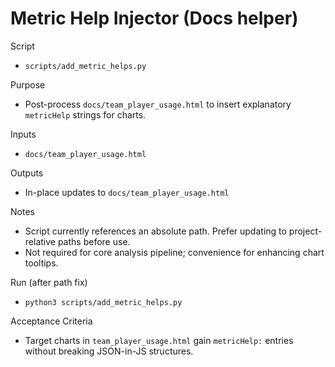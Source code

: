 # Metric Help Injector (Docs helper)

Script
- `scripts/add_metric_helps.py`

Purpose
- Post-process `docs/team_player_usage.html` to insert explanatory `metricHelp` strings for charts.

Inputs
- `docs/team_player_usage.html`

Outputs
- In-place updates to `docs/team_player_usage.html`

Notes
- Script currently references an absolute path. Prefer updating to project-relative paths before use.
- Not required for core analysis pipeline; convenience for enhancing chart tooltips.

Run (after path fix)
- `python3 scripts/add_metric_helps.py`

Acceptance Criteria
- Target charts in `team_player_usage.html` gain `metricHelp:` entries without breaking JSON-in-JS structures.

